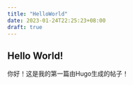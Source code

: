 ```yaml
---
title: "HelloWorld"
date: 2023-01-24T22:25:23+08:00
draft: true
---
```


## Hello World!  

你好！这是我的第一篇由Hugo生成的帖子！
